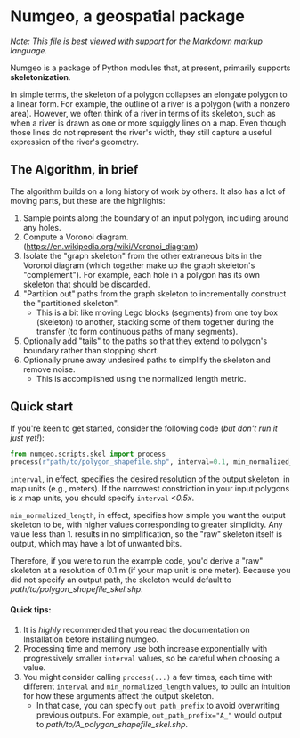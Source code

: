 # Numgeo, a geospatial package

*Note: This file is best viewed with support for the Markdown markup language.*

Numgeo is a package of Python modules that, at present, primarily supports **skeletonization**. 

In simple terms, the skeleton of a polygon collapses an elongate polygon to a linear form. For example, the  outline of a river is a polygon (with a nonzero area). However, we often think of a river in terms of its skeleton, such as when a river is drawn as one or more squiggly lines on a map. Even though those lines do not represent the river's width, they still capture a useful expression of the river's geometry.



## The Algorithm, in brief

The algorithm builds on a long history of work by others. It also has a lot of moving parts, but these are the highlights:

1. Sample points along the boundary of an input polygon, including around any holes.
2. Compute a Voronoi diagram. (https://en.wikipedia.org/wiki/Voronoi_diagram)
3. Isolate the "graph skeleton" from the other extraneous bits  in the Voronoi diagram (which together make up the graph skeleton's "complement"). For example, each hole in a polygon has its own skeleton that should be discarded.
4. "Partition out" paths from the graph skeleton to incrementally construct the "partitioned skeleton".
   - This is a bit like moving Lego blocks (segments) from one toy box (skeleton) to another, stacking some of them together during the transfer (to form continuous paths of many segments).
5. Optionally add "tails" to the paths so that they extend to polygon's boundary rather than stopping short.
6. Optionally prune away undesired paths to simplify the skeleton and remove noise.
   - This is accomplished using the normalized length metric.



## Quick start

If you're keen to get started, consider the following code (*but don't run it just yet!*):

```python
from numgeo.scripts.skel import process
process(r"path/to/polygon_shapefile.shp", interval=0.1, min_normalized_length=0.)
```

`interval`, in effect, specifies the desired resolution of the output skeleton, in map units (e.g., meters). If the narrowest constriction in your input polygons is *x* map units, you should specify `interval` *<0.5x*.

`min_normalized_length`, in effect, specifies how simple you want the output skeleton to be, with higher values corresponding to greater simplicity.  Any value less than 1. results in no simplification, so the "raw" skeleton itself is output, which may have a lot of unwanted bits.

Therefore, if you were to run the example code, you'd derive a "raw" skeleton at a resolution of 0.1 m (if your map unit is one meter). Because you did not specify an output path, the skeleton would default to *path/to/polygon_shapefile_skel.shp*.

#### Quick tips:

1. It is *highly* recommended that you read the documentation on Installation before installing numgeo.
2. Processing time and memory use both increase exponentially with progressively smaller `interval` values, so be careful when choosing a value.
3. You might consider calling `process(...)` a few times, each time with different `interval` and `min_normalized_length` values, to build an intuition for how these arguments affect the output skeleton.
   - In that case, you can specify `out_path_prefix` to avoid overwriting previous outputs. For example, `out_path_prefix="A_"` would output to *path/to/A_polygon_shapefile_skel.shp*.


